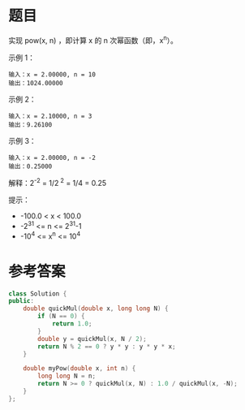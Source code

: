 # 题目
实现 pow(x, n) ，即计算 x 的 n 次幂函数（即，x<sup>n</sup>）。


示例 1：

    输入：x = 2.00000, n = 10
    输出：1024.00000
示例 2：

    输入：x = 2.10000, n = 3
    输出：9.26100
示例 3：

    输入：x = 2.00000, n = -2
    输出：0.25000
解释：2<sup>-2</sup> = 1/2<sup> 2</sup>  = 1/4 = 0.25
 

提示：

* -100.0 < x < 100.0
* -2<sup>31</sup> <= n <= 2<sup>31</sup>-1
* -10<sup>4</sup> <= x<sup>n</sup> <= 10<sup>4</sup>



# 参考答案
```c++
class Solution {
public:
    double quickMul(double x, long long N) {
        if (N == 0) {
            return 1.0;
        }
        double y = quickMul(x, N / 2);
        return N % 2 == 0 ? y * y : y * y * x;
    }

    double myPow(double x, int n) {
        long long N = n;
        return N >= 0 ? quickMul(x, N) : 1.0 / quickMul(x, -N);
    }
};
